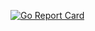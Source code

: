 [![Go Report Card](https://goreportcard.com/badge/github.com/uyennguyen16900/extract-crypto-data)](https://goreportcard.com/report/github.com/uyennguyen16900/extract-crypto-data)
